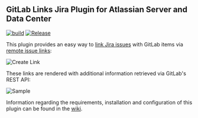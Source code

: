 ## GitLab Links Jira Plugin for Atlassian Server and Data Center

[![build](https://github.com/vaulttec/jira-gitlab-links/actions/workflows/build.yml/badge.svg)](https://github.com/vaulttec/jira-gitlab-links/actions/workflows/build.yml) [![Release](https://img.shields.io/github/release/vaulttec/jira-gitlab-links.svg)](https://github.com/vaulttec/jira-gitlab-links/releases/latest)

This plugin provides an easy way to [link Jira issues](https://confluence.atlassian.com/jiracoreserver/linking-issues-939937913.html) with GitLab items via [remote issue links](https://developer.atlassian.com/server/jira/platform/creating-remote-issue-links/):

![Create Link](https://raw.githubusercontent.com/wiki/vaulttec/jira-gitlab-links/images/GitLab-Links-Create-Link.png)

These links are rendered with additional information retrieved via GitLab's REST API:

![Sample](https://raw.githubusercontent.com/wiki/vaulttec/jira-gitlab-links/images/GitLab-Links-Sample.png)

Information regarding the requirements, installation and configuration of this plugin can be found in the [wiki](https://github.com/vaulttec/jira-gitlab-links/wiki).
